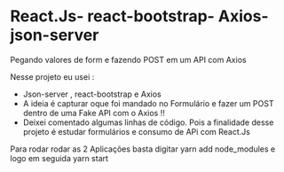 # React.Js- react-bootstrap- Axios- json-server
 Pegando valores de form e fazendo POST em um API com Axios 


Nesse projeto eu usei :
 * Json-server , react-bootstrap e Axios
 * A ideia é capturar oque foi mandado no Formulário e fazer um POST dentro de uma Fake API com o  Axios !!
 * Deixei comentado algumas linhas de código. Pois a finalidade desse projeto é estudar formulários e consumo de APi com React.Js 
   
 Para rodar rodar as 2 Aplicações basta digitar  yarn add node_modules e logo em seguida yarn start
